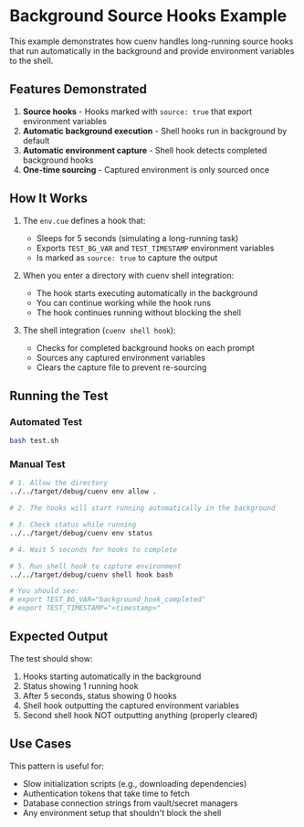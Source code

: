 # Background Source Hooks Example

This example demonstrates how cuenv handles long-running source hooks that run automatically in the background and provide environment variables to the shell.

## Features Demonstrated

1. **Source hooks** - Hooks marked with `source: true` that export environment variables
2. **Automatic background execution** - Shell hooks run in background by default
3. **Automatic environment capture** - Shell hook detects completed background hooks
4. **One-time sourcing** - Captured environment is only sourced once

## How It Works

1. The `env.cue` defines a hook that:
   - Sleeps for 5 seconds (simulating a long-running task)
   - Exports `TEST_BG_VAR` and `TEST_TIMESTAMP` environment variables
   - Is marked as `source: true` to capture the output

2. When you enter a directory with cuenv shell integration:
   - The hook starts executing automatically in the background
   - You can continue working while the hook runs
   - The hook continues running without blocking the shell

3. The shell integration (`cuenv shell hook`):
   - Checks for completed background hooks on each prompt
   - Sources any captured environment variables
   - Clears the capture file to prevent re-sourcing

## Running the Test

### Automated Test

```bash
bash test.sh
```

### Manual Test

```bash
# 1. Allow the directory
../../target/debug/cuenv env allow .

# 2. The hooks will start running automatically in the background

# 3. Check status while running
../../target/debug/cuenv env status

# 4. Wait 5 seconds for hooks to complete

# 5. Run shell hook to capture environment
../../target/debug/cuenv shell hook bash

# You should see:
# export TEST_BG_VAR="background_hook_completed"
# export TEST_TIMESTAMP="<timestamp>"
```

## Expected Output

The test should show:

1. Hooks starting automatically in the background
2. Status showing 1 running hook
3. After 5 seconds, status showing 0 hooks
4. Shell hook outputting the captured environment variables
5. Second shell hook NOT outputting anything (properly cleared)

## Use Cases

This pattern is useful for:

- Slow initialization scripts (e.g., downloading dependencies)
- Authentication tokens that take time to fetch
- Database connection strings from vault/secret managers
- Any environment setup that shouldn't block the shell
